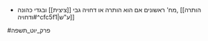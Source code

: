 * מח' ראשונים אם הוא הותרה או דחויה גבי [[ציצית]] ובגדי כהונה, [[הותרה ודחויה#^cfc5f1|ע"ש]]

#פרק_יוט_תשפה 
